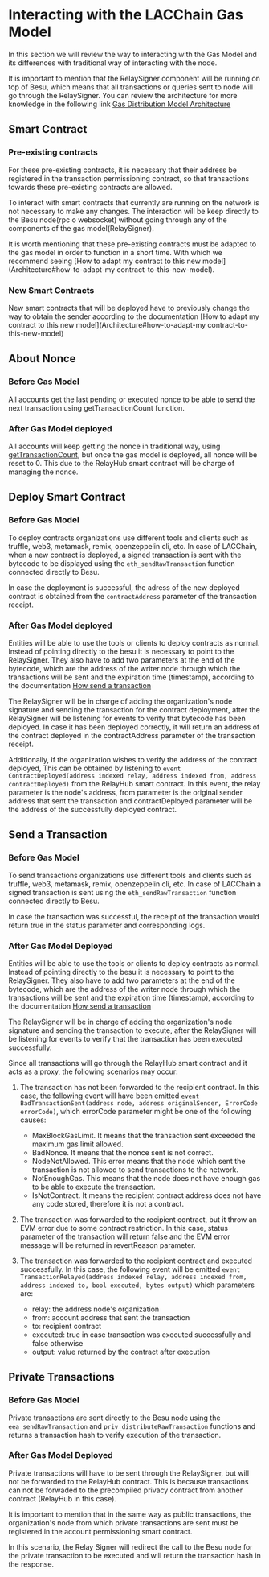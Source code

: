 # Interacting with the LACChain Gas Model

In this section we will review the way to interacting with the Gas Model and its differences with traditional way of interacting with the node.

It is important to mention that the RelaySigner component will be running on top of Besu, which means that all transactions or queries sent to node will go through the RelaySigner. You can review the architecture for more knowledge in the following link [Gas Distribution Model Architecture](/Architecture.md)

## Smart Contract

### Pre-existing contracts

For these pre-existing contracts, it is necessary that their address be registered in the transaction permissioning contract, so that transactions towards these pre-existing contracts are allowed.

To interact with smart contracts that currently are running on the network is not necessary to make any changes. The interaction will be keep directly to the Besu node(rpc o websocket) without going through any of the components of the gas model(RelaySigner).

It is worth mentioning that these pre-existing contracts must be adapted to the gas model in order to function in a short time. With which we recommend seeing [How to adapt my contract to this new model](Architecture#how-to-adapt-my contract-to-this-new-model).

### New Smart Contracts

New smart contracts that will be deployed have to previously change the way to obtain the sender according to the documentation [How to adapt my contract to this new model](Architecture#how-to-adapt-my contract-to-this-new-model)

## About Nonce

### Before Gas Model

All accounts get the last pending or executed nonce to be able to send the next transaction using getTransactionCount function.

### After Gas Model deployed

All accounts will keep getting the nonce in traditional way, using [getTransactionCount](https://besu.hyperledger.org/en/stable/Reference/API-Methods/#eth_gettransactioncount), but once the gas model is deployed, all nonce will be reset to 0. This due to the RelayHub smart contract will be charge of managing the nonce.

## Deploy Smart Contract

### Before Gas Model

To deploy contracts organizations use different tools and clients such as truffle, web3, metamask, remix, openzeppelin cli, etc. In case of LACChain, when a new contract is deployed, a signed transaction is sent with the bytecode to be displayed using the `eth_sendRawTransaction` function connected directly to Besu.

In case the deployment is successful, the adress of the new deployed contract is obtained from the `contractAddress` parameter of the transaction receipt.

### After Gas Model deployed

Entities will be able to use the tools or clients to deploy contracts as normal. Instead of pointing directly to the besu it is necessary to point to the RelaySigner. They also have to add two parameters at the end of the bytecode, which are the address of the writer node through which the transactions will be sent and the expiration time (timestamp), according to the documentation [How send a transaction](Architecture#how-to-send-a-transaction)

The RelaySigner will be in charge of adding the organization's node signature and sending the transaction for the contract deployment, after the RelaySigner will be listening for events to verify that bytecode has been deployed. In case it has been deployed correctly, it will return an address of the contract deployed in the contractAddress parameter of the transaction receipt.

Additionally, if the organization wishes to verify the address of the contract deployed, This can be obtained by listening to `event ContractDeployed(address indexed relay, address indexed from, address contractDeployed)` from the RelayHub smart contract. In this event, the relay parameter is the node's address, from parameter is the original sender address that sent the transaction and contractDeployed parameter will be the address of the successfully deployed contract.

## Send a Transaction

### Before Gas Model

To send transactions organizations use different tools and clients such as truffle, web3, metamask, remix, openzeppelin cli, etc. In case of LACChain a signed transaction is sent using the `eth_sendRawTransaction` function connected directly to Besu.

In case the transaction was successful, the receipt of the transaction would return true in the status parameter and corresponding logs.

### After Gas Model Deployed

Entities will be able to use the tools or clients to deploy contracts as normal. Instead of pointing directly to the besu it is necessary to point to the RelaySigner. They also have to add two parameters at the end of the bytecode, which are the address of the writer node through which the transactions will be sent and the expiration time (timestamp), according to the documentation [How send a transaction](Architecture#how-to-send-a-transaction)

The RelaySigner will be in charge of adding the organization's node signature and sending the transaction to execute, after the RelaySigner will be listening for events to verify that the transaction has been executed successfully.

Since all transactions will go through the RelayHub smart contract and it acts as a proxy, the following scenarios may occur:

1. The transaction has not been forwarded to the recipient contract. In this case, the following event will have been emitted `event BadTransactionSent(address node, address originalSender, ErrorCode errorCode)`, which errorCode parameter might be one of the following causes:

    * MaxBlockGasLimit. It means that the transaction sent exceeded the maximum gas limit allowed.
    * BadNonce. It means that the nonce sent is not correct.
    * NodeNotAllowed. This error means that the node which sent the transaction is not allowed to send transactions to the network.
    * NotEnoughGas. This means that the node does not have enough gas to be able to execute the transaction.
    * IsNotContract. It means the recipient contract address does not have any code stored, therefore it is not a contract.

2. The transaction was forwarded to the recipient contract, but it throw an EVM error due to some contract restriction. In this case, status parameter of the transaction will return false and the EVM error message will be returned in revertReason parameter.

3. The transaction was forwarded to the recipient contract and executed successfully. In this case, the following event will be emitted `event TransactionRelayed(address indexed relay, address indexed from, address indexed to, bool executed, bytes output)` which parameters are:

    * relay: the address node's organization
    * from: account address that sent the transaction
    * to: recipient contract 
    * executed: true in case transaction was executed successfully and false otherwise
    * output: value returned by the contract after execution

## Private Transactions

### Before Gas Model

Private transactions are sent directly to the Besu node using the `eea_sendRawTransaction` and `priv_distributeRawTransaction` functions and returns a transaction hash to verify execution of the transaction.

### After Gas Model Deployed

Private transactions will have to be sent through the RelaySigner, but will not be forwarded to the RelayHub contract. This is because transactions can not be forwaded to the precompiled privacy contract from another contract (RelayHub in this case).

It is important to mention that in the same way as public transactions, the organization's node from which private transactions are sent must be registered in the account permissioning smart contract.

In this scenario, the Relay Signer will redirect the call to the Besu node for the private transaction to be executed and will return the transaction hash in the response.



 
